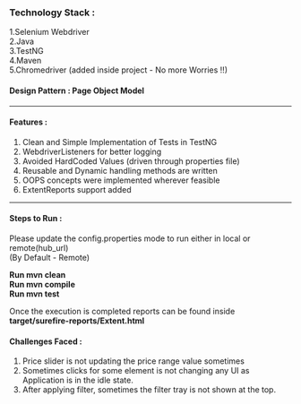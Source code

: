 
### Technology Stack :

1.Selenium Webdriver <br>
2.Java <br>
3.TestNG <br>
4.Maven <br>
5.Chromedriver (added inside project - No more Worries !!)

#### Design Pattern : Page Object Model <br>

-----------------
#### Features : <br>

1. Clean and Simple Implementation of Tests in TestNG
2. WebdriverListeners for better logging <br>
3. Avoided HardCoded Values (driven through properties file) <br>
4. Reusable and Dynamic handling methods are written <br>
5. OOPS concepts were implemented wherever feasible <br>
6. ExtentReports support added
-------------

#### Steps to Run :

Please update the config.properties mode to run either in local or remote(hub_url)<br>
(By Default - Remote)

**Run mvn clean** <br>
**Run mvn compile** <br>
**Run mvn test** <br>

Once the execution is completed reports can be found inside **target/surefire-reports/Extent.html**

#### Challenges Faced :

1. Price slider is not updating the price range value sometimes
2. Sometimes clicks for some element is not changing any UI as Application is in the idle state.
3. After applying filter, sometimes the filter tray is not shown at the top.

